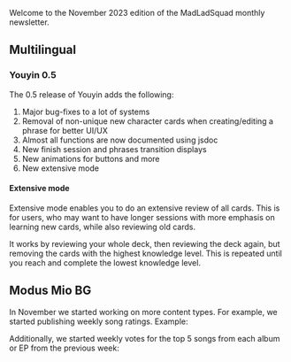 Welcome to the November 2023 edition of the MadLadSquad monthly newsletter.

## Multilingual
### Youyin 0.5
The 0.5 release of Youyin adds the following:

1. Major bug-fixes to a lot of systems
1. Removal of non-unique new character cards when creating/editing a phrase for better UI/UX
1. Almost all functions are now documented using jsdoc
1. New finish session and phrases transition displays
1. New animations for buttons and more
1. New extensive mode

#### Extensive mode
Extensive mode enables you to do an extensive review of all cards. This is for users, who may want to have longer sessions 
with more emphasis on learning new cards, while also reviewing old cards.

It works by reviewing your whole deck, then reviewing the deck again, but removing the cards with the highest knowledge level.
This is repeated until you reach and complete the lowest knowledge level.

## Modus Mio BG
In November we started working on more content types. For example, we started publishing weekly song ratings. Example:

Additionally, we started weekly votes for the top 5 songs from each album or EP from the previous week:


